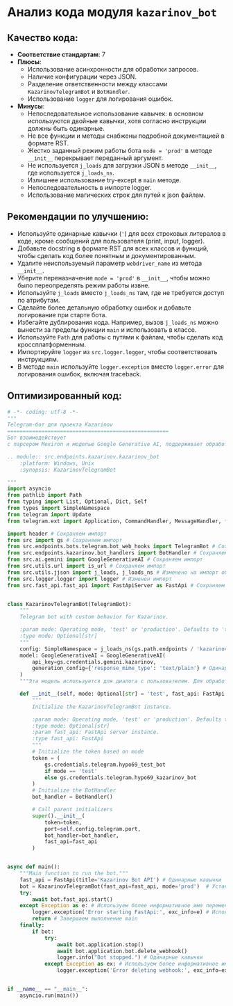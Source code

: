 # Анализ кода модуля `kazarinov_bot`

## Качество кода:

- **Соответствие стандартам**: 7
- **Плюсы**:
    - Использование асинхронности для обработки запросов.
    - Наличие конфигурации через JSON.
    - Разделение ответственности между классами `KazarinovTelegramBot` и `BotHandler`.
    - Использование `logger` для логирования ошибок.
- **Минусы**:
    - Непоследовательное использование кавычек: в основном используются двойные кавычки, хотя согласно инструкции должны быть одинарные.
    - Не все функции и методы снабжены подробной документацией в формате RST.
    - Жестко заданный режим работы бота `mode = 'prod'` в методе `__init__` перекрывает переданный аргумент.
    - Не используется `j_loads` для загрузки JSON в методе `__init__`, где используется `j_loads_ns`.
    - Излишнее использование try-except в `main` методе.
    - Непоследовательность в импорте logger.
    - Использование магических строк для путей к json файлам.

## Рекомендации по улучшению:

-   Используйте одинарные кавычки (`'`) для всех строковых литералов в коде, кроме сообщений для пользователя (print, input, logger).
-   Добавьте docstring в формате RST для всех классов и функций, чтобы сделать код более понятным и документированным.
-   Удалите неиспользуемый параметр `webdriver_name` из метода `__init__`.
-   Уберите переназначение `mode = 'prod'` в `__init__`, чтобы можно было переопределять режим работы извне.
-   Используйте `j_loads` вместо `j_loads_ns` там, где не требуется доступ по атрибутам.
-   Сделайте более детальную обработку ошибок и добавьте логирование при старте бота.
-   Избегайте дублирования кода. Например, вызов `j_loads_ns` можно вынести за пределы функции `main` и использовать в классе.
-   Используйте `Path` для работы с путями к файлам, чтобы сделать код кроссплатформенным.
-   Импортируйте `logger` из `src.logger.logger`, чтобы соответствовать инструкциям.
-   В методе `main` используйте `logger.exception` вместо `logger.error` для логирования ошибок, включая traceback.

## Оптимизированный код:

```python
# -*- coding: utf-8 -*-
"""
Telegram-бот для проекта Kazarinov
====================================================
Бот взаимодействует
с парсером Mexiron и моделью Google Generative AI, поддерживает обработку текстовых сообщений, документов и URL.

.. module:: src.endpoints.kazarinov.kazarinov_bot
    :platform: Windows, Unix
    :synopsis: KazarinovTelegramBot

"""
import asyncio
from pathlib import Path
from typing import List, Optional, Dict, Self
from types import SimpleNamespace
from telegram import Update
from telegram.ext import Application, CommandHandler, MessageHandler, filters, CallbackContext

import header # Сохраняем импорт
from src import gs # Сохраняем импорт
from src.endpoints.bots.telegram.bot_web_hooks import TelegramBot # Сохраняем импорт
from src.endpoints.kazarinov.bot_handlers import BotHandler # Сохраняем импорт
from src.ai.gemini import GoogleGenerativeAI # Сохраняем импорт
from src.utils.url import is_url # Сохраняем импорт
from src.utils.jjson import j_loads, j_loads_ns # Изменено на импорт обоих методов
from src.logger.logger import logger # Изменен импорт
from src.fast_api.fast_api import FastApiServer as FastApi # Сохраняем импорт


class KazarinovTelegramBot(TelegramBot):
    """
    Telegram bot with custom behavior for Kazarinov.

    :param mode: Operating mode, 'test' or 'production'. Defaults to 'test'.
    :type mode: Optional[str]
    """
    config: SimpleNamespace = j_loads_ns(gs.path.endpoints / 'kazarinov' / 'kazarinov.json') # Используем Path
    model: GoogleGenerativeAI = GoogleGenerativeAI(
        api_key=gs.credentials.gemini.kazarinov,
        generation_config={'response_mime_type': 'text/plain'} # Одинарные кавычки
    )
    """Эта модель используется для диалога с пользователем. Для обработки сценариев используется модель, определяемая в классе `BotHandler`"""

    def __init__(self, mode: Optional[str] = 'test', fast_api: FastApi = None) -> None:
        """
        Initialize the KazarinovTelegramBot instance.

        :param mode: Operating mode, 'test' or 'production'. Defaults to 'test'.
        :type mode: Optional[str]
        :param fast_api: FastApi server instance.
        :type fast_api: FastApi
        """
        # Initialize the token based on mode
        token = (
            gs.credentials.telegram.hypo69_test_bot
            if mode == 'test'
            else gs.credentials.telegram.hypo69_kazarinov_bot
        )
        # Initialize the BotHandler
        bot_handler = BotHandler()

        # Call parent initializers
        super().__init__(
            token=token,
            port=self.config.telegram.port,
            bot_handler=bot_handler,
            fast_api=fast_api
        )


async def main():
    """Main function to run the bot."""
    fast_api = FastApi(title='Kazarinov Bot API') # Одинарные кавычки
    bot = KazarinovTelegramBot(fast_api=fast_api, mode='prod')  # Устанавливаем mode явно
    try:
        await bot.fast_api.start()
    except Exception as e: # Используем более информативное имя переменной
        logger.exception('Error starting FastApi:', exc_info=e) # Используем exception для логирования traceback
        return # Завершаем выполнение main
    finally:
        if bot:
            try:
                await bot.application.stop()
                await bot.application.bot.delete_webhook()
                logger.info("Bot stopped.") # Одинарные кавычки
            except Exception as ex: # Используем более информативное имя переменной
                logger.exception('Error deleting webhook:', exc_info=ex) # Используем exception для логирования traceback


if __name__ == "__main__":
    asyncio.run(main())
```